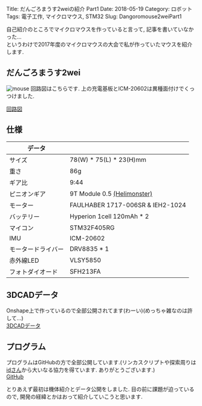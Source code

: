 Title: だんごろまうす2weiの紹介 Part1
Date: 2018-05-19
Category: ロボット
Tags: 電子工作, マイクロマウス, STM32
Slug: Dangoromouse2weiPart1

自己紹介のところでマイクロマウスを作っていると言って, 記事を書いていなかった...  
というわけで2017年度のマイクロマウスの大会で私が作っていたマウスを紹介します.

## だんごろまうす2wei
![mouse]({filename}/images/2018-05-19-mouse.jpg)
回路図はこちらです. 上の充電基板とICM-20602は異種面付けでくっつけました.

[回路図]({filename}/pdfs/2018-05-19-circuit.pdf)

## 仕様  
| データ | |  
| ------ | ------------------------|  
| サイズ | 78(W) * 75(L) * 23(H)mm |  
| 重さ   | 86g |  
| ギア比 | 9:44|  
| ピニオンギア | 9T Module 0.5 [(Helimonster)](http://helimonster.jp/?pid=39331197)|  
| モーター | FAULHABER 1717-006SR & IEH2-1024|  
| バッテリー | Hyperion 1cell 120mAh * 2 |  
| マイコン | STM32F405RG |  
| IMU | ICM-20602|  
| モータードライバー | DRV8835 * 1 |
| 赤外線LED | VLSY5850 |  
| フォトダイオード | SFH213FA |  

## 3DCADデータ
Onshape上で作っているので全部公開されてます(わーい)(めっちゃ雑なのは許して...)  
[3DCADデータ](https://cad.onshape.com/documents/c2a612fa5d9512da2c2ba9ba/w/37291b77c13a207be24fd32c/e/8fe1776ea00df1f63d9a7140)

## プログラム
プログラムはGitHubの方で全部公開しています.(リンカスクリプトや探索周りは[idさん](http://idken.net/)から大いなる協力を得ています. ありがとうございます.)  
[GitHub](https://github.com/dangorogoro/Dangoromouse/tree/2weidev)

とりあえず最初は機体紹介とデータ公開をしました. 目の前に課題が迫っているので, 開発の経緯とかはおって紹介していこうと思います.  

